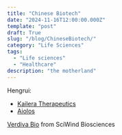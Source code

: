 ```yaml
---
title: "Chinese Biotech"
date: "2024-11-16T12:00:00.000Z"
template: "post"
draft: True
slug: "/blog/ChineseBiotech/"
category: "Life Sciences"
tags:
  - "Life sciences"
  - "Healthcare"
description: "the motherland"
---
```


Hengrui:
- [Kailera Therapeutics](https://endpts.com/ron-renauds-new-obesity-biotech-kailera-has-400m-to-go-straight-to-phase-3/)
- [Aiolos](https://endpts.com/jpm24-gsk-to-buy-asthma-biotech-aiolos-bio-for-up-to-1-4b-three-months-after-startup-emerged/)

[Verdiva Bio](https://endpts.com/aiolos-team-reunites-with-411m-for-new-biotech-with-obesity-drugs-from-china/) from SciWind Biosciences

